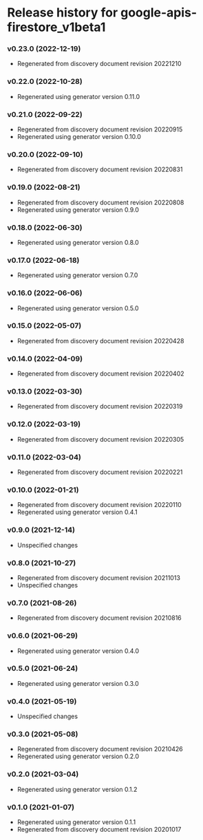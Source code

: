 # Release history for google-apis-firestore_v1beta1

### v0.23.0 (2022-12-19)

* Regenerated from discovery document revision 20221210

### v0.22.0 (2022-10-28)

* Regenerated using generator version 0.11.0

### v0.21.0 (2022-09-22)

* Regenerated from discovery document revision 20220915
* Regenerated using generator version 0.10.0

### v0.20.0 (2022-09-10)

* Regenerated from discovery document revision 20220831

### v0.19.0 (2022-08-21)

* Regenerated from discovery document revision 20220808
* Regenerated using generator version 0.9.0

### v0.18.0 (2022-06-30)

* Regenerated using generator version 0.8.0

### v0.17.0 (2022-06-18)

* Regenerated using generator version 0.7.0

### v0.16.0 (2022-06-06)

* Regenerated using generator version 0.5.0

### v0.15.0 (2022-05-07)

* Regenerated from discovery document revision 20220428

### v0.14.0 (2022-04-09)

* Regenerated from discovery document revision 20220402

### v0.13.0 (2022-03-30)

* Regenerated from discovery document revision 20220319

### v0.12.0 (2022-03-19)

* Regenerated from discovery document revision 20220305

### v0.11.0 (2022-03-04)

* Regenerated from discovery document revision 20220221

### v0.10.0 (2022-01-21)

* Regenerated from discovery document revision 20220110
* Regenerated using generator version 0.4.1

### v0.9.0 (2021-12-14)

* Unspecified changes

### v0.8.0 (2021-10-27)

* Regenerated from discovery document revision 20211013
* Unspecified changes

### v0.7.0 (2021-08-26)

* Regenerated from discovery document revision 20210816

### v0.6.0 (2021-06-29)

* Regenerated using generator version 0.4.0

### v0.5.0 (2021-06-24)

* Regenerated using generator version 0.3.0

### v0.4.0 (2021-05-19)

* Unspecified changes

### v0.3.0 (2021-05-08)

* Regenerated from discovery document revision 20210426
* Regenerated using generator version 0.2.0

### v0.2.0 (2021-03-04)

* Regenerated using generator version 0.1.2

### v0.1.0 (2021-01-07)

* Regenerated using generator version 0.1.1
* Regenerated from discovery document revision 20201017

